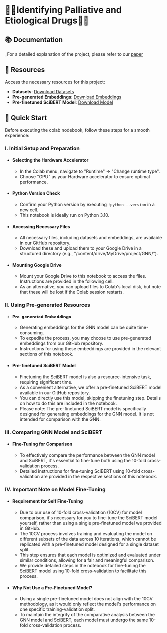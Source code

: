 # 🧬💊Identifying Palliative and Etiological Drugs💊🧬

## 📚 **Documentation**
_For a detailed explanation of the project, please refer to our  [paper](link-to-paper)

## 🔗 **Resources**
Access the necessary resources for this project:

- **Datasets**: [Download Datasets](link-to-datasets)
- **Pre-generated Embeddings**: [Download Embeddings](link-to-embeddings)
- **Pre-finetuned SciBERT Model**: [Download Model](link-to-model)

## 🚀 **Quick Start**
  Before executing the colab nodebook, follow these steps for a smooth experience:

### **I. Initial Setup and Preparation**
- #### Selecting the Hardware Accelerator
  - In the Colab menu, navigate to "Runtime" -> "Change runtime type".
  - Choose "GPU" as your Hardware accelerator to ensure optimal performance.

- #### Python Version Check
  - Confirm your Python version by executing `!python --version` in a new cell.
  - This notebook is ideally run on Python 3.10.

- #### Accessing Necessary Files
  - All necessary files, including datasets and embeddings, are available in our GitHub repository.
  - Download these and upload them to your Google Drive in a structured directory (e.g., "/content/drive/MyDrive/project/GNN/").

- #### Mounting Google Drive
  - Mount your Google Drive to this notebook to access the files. Instructions are provided in the following cell.
  - As an alternative, you can upload files to Colab's local disk, but note that these will be lost if the Colab session restarts.

### **II. Using Pre-generated Resources**
- #### Pre-generated Embeddings
  - Generating embeddings for the GNN model can be quite time-consuming.
  - To expedite the process, you may choose to use pre-generated embeddings from our GitHub repository.
  - Instructions for using these embeddings are provided in the relevant sections of this notebook.

- #### Pre-finetuned SciBERT Model
  - Finetuning the SciBERT model is also a resource-intensive task, requiring significant time.
  - As a convenient alternative, we offer a pre-finetuned SciBERT model available in our GitHub repository.
  - You can directly use this model, skipping the finetuning step. Details on how to do this are included in the notebook.
  - Please note: The pre-finetuned SciBERT model is specifically designed for generating embeddings for the GNN model. It is not intended for comparison with the GNN.

### **III. Comparing GNN Model and SciBERT**
- #### Fine-Tuning for Comparison
  - To effectively compare the performance between the GNN model and SciBERT, it's essential to fine-tune both using the 10-fold cross-validation process.
  - Detailed instructions for fine-tuning SciBERT using 10-fold cross-validation are provided in the respective sections of this notebook.

### **IV. Important Note on Model Fine-Tuning**
- #### Requirement for Self Fine-Tuning
  - Due to our use of 10-fold cross-validation (10CV) for model comparison, it's necessary for you to fine-tune the SciBERT model yourself, rather than using a single pre-finetuned model we provided in GitHub.
  - The 10CV process involves training and evaluating the model on different subsets of the data across 10 iterations, which cannot be replicated with a pre-finetuned model designed for a single dataset split.
  - This step ensures that each model is optimized and evaluated under similar conditions, allowing for a fair and meaningful comparison.
  - We provide detailed steps in the notebook for fine-tuning the SciBERT model using 10-fold cross-validation to facilitate this process.

- #### Why Not Use a Pre-Finetuned Model?
  - Using a single pre-finetuned model does not align with the 10CV methodology, as it would only reflect the model's performance on one specific training-validation split.
  - To maintain the integrity of the comparative analysis between the GNN model and SciBERT, each model must undergo the same 10-fold cross-validation process.
